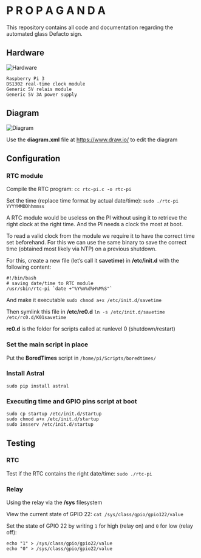 # P R O P A G A N D A

This repository contains all code and documentation regarding the automated glass Defacto sign.

## Hardware

![Hardware](Photo.png)

```
Raspberry Pi 3
DS1302 real-time clock module
Generic 5V relais module
Generic 5V 3A power supply
```

## Diagram
![Diagram](diagram.png)

Use the **diagram.xml** file at https://www.draw.io/ to edit the diagram

## Configuration
### RTC module
 
Compile the RTC program:
`cc rtc-pi.c -o rtc-pi`

Set the time (replace time format by actual date/time):
`sudo ./rtc-pi YYYYMMDDhhmmss`

A RTC module would be useless on the PI without using it to retrieve the right clock at the right time. And the PI needs a clock the most at boot.

To read a valid clock from the module we require it to have the correct time set beforehand. For this we can use the same binary to save the correct time (obtained most likely via NTP) on a previous shutdown.

For this, create a new file (let’s call it **savetime**) in **/etc/init.d** with the following content:

```
#!/bin/bash
# saving date/time to RTC module
/usr/sbin/rtc-pi `date +"%Y%m%d%H%M%S"`
```

And make it executable
`sudo chmod a+x /etc/init.d/savetime`

Then symlink this file in **/etc/rc0.d**
`ln -s /etc/init.d/savetime /etc/rc0.d/K01savetime`

**rc0.d** is the folder for scripts called at runlevel 0 (shutdown/restart)

### Set the main script in place
Put the **BoredTimes** script in `/home/pi/Scripts/boredtimes/`

### Install Astral
`sudo pip install astral`

### Executing time and GPIO pins script at boot

```
sudo cp startup /etc/init.d/startup
sudo chmod a+x /etc/init.d/startup
sudo insserv /etc/init.d/startup
```

## Testing

### RTC
Test if the RTC contains the right date/time:
`sudo ./rtc-pi`

### Relay
Using the relay via the **/sys** filesystem

View the current state of GPIO 22:
`cat /sys/class/gpio/gpio122/value`

Set the state of GPIO 22 by writing `1` for high (relay on) and `0` for low (relay off):
```
echo "1" > /sys/class/gpio/gpio22/value
echo "0" > /sys/class/gpio/gpio22/value
```
